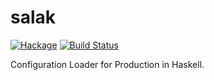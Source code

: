 # salak

[![Hackage](https://img.shields.io/hackage/v/salak.svg)](https://hackage.haskell.org/package/salak)
[![Build Status](https://travis-ci.org/leptonyu/salak.svg?branch=master)](https://travis-ci.org/leptonyu/salak)


Configuration Loader for Production in Haskell.
